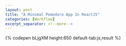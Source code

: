 ```yaml
---
layout: post
title: "A Minimal Pomodoro App In ReactJS"
categories: [Workflow]
excerpt_separator: <!--more-->
---
```

{% codepen bLjgXM height:650 default-tab:js,result %}
<!--more-->
